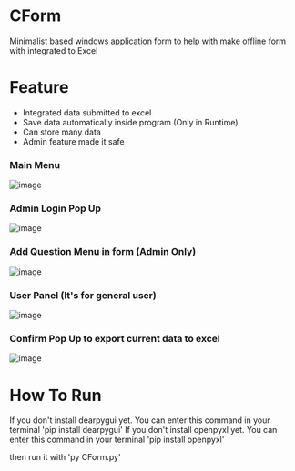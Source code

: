 # CForm
Minimalist based windows application form to help with make offline form with integrated to Excel

# Feature
- Integrated data submitted to excel
- Save data automatically inside program (Only in Runtime)
- Can store many data
- Admin feature made it safe

### Main Menu
![image](https://user-images.githubusercontent.com/88366703/194493436-56b49312-837a-487b-b11b-0eee4f01579e.png)
### Admin Login Pop Up
![image](https://user-images.githubusercontent.com/88366703/194493628-0479895c-5f36-477f-a088-c68711c049b4.png)
### Add Question Menu in form (Admin Only)
![image](https://user-images.githubusercontent.com/88366703/194493801-dea45f4f-3424-437b-b2a0-982dd47ffcf0.png)
### User Panel (It's for general user)
![image](https://user-images.githubusercontent.com/88366703/194494279-8e46d72f-27ac-43bb-952b-0a32ecfcea2b.png)
### Confirm Pop Up to export current data to excel
![image](https://user-images.githubusercontent.com/88366703/194494546-b7a7b667-33f4-46a3-89c2-8a0949d7a00e.png)

# How To Run
If you don't install dearpygui yet. You can enter this command in your terminal
'pip install dearpygui'
If you don't install openpyxl yet. You can enter this command in your terminal
'pip install openpyxl'

then run it with
'py CForm.py'

